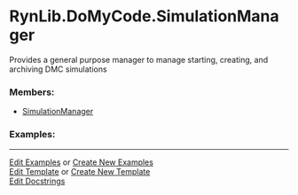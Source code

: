# <a id="RynLib.DoMyCode.SimulationManager">RynLib.DoMyCode.SimulationManager</a>
    
Provides a general purpose manager to manage starting, creating, and archiving DMC simulations

### Members:

  - [SimulationManager](SimulationManager/SimulationManager.md)

### Examples:



___

[Edit Examples](https://github.com/McCoyGroup/References/edit/gh-pages/Documentation/examples/RynLib/DoMyCode/SimulationManager.md) or 
[Create New Examples](https://github.com/McCoyGroup/References/new/gh-pages/?filename=Documentation/examples/RynLib/DoMyCode/SimulationManager.md) <br/>
[Edit Template](https://github.com/McCoyGroup/References/edit/gh-pages/Documentation/templates/RynLib/DoMyCode/SimulationManager.md) or 
[Create New Template](https://github.com/McCoyGroup/References/new/gh-pages/?filename=Documentation/templates/RynLib/DoMyCode/SimulationManager.md) <br/>
[Edit Docstrings](https://github.com/McCoyGroup/RynLib/edit/master/DoMyCode/SimulationManager/__init__.py?message=Update%20Docs)
